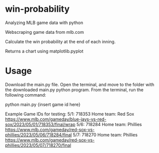 # win-probability
Analyzing MLB game data with python

Webscraping game data from mlb.com

Calculate the win probability at the end of each inning. 

Returns a chart using matplotlib.pyplot 

# Usage
Download the main.py file. Open the terminal, and move to the folder with the downloaded main.py python program. From the terminal, run the following command:

python main.py {insert game id here}


Example Game IDs for testing:
5/1: 718353 Home team: Red Sox https://www.mlb.com/gameday/blue-jays-vs-red-sox/2023/05/01/718353/final/wrap
5/6: 718284 Home team: Phillies https://www.mlb.com/gameday/red-sox-vs-phillies/2023/05/06/718284/final
5/7: 718270 Home team: Phillies https://www.mlb.com/gameday/red-sox-vs-phillies/2023/05/07/718270/final 
